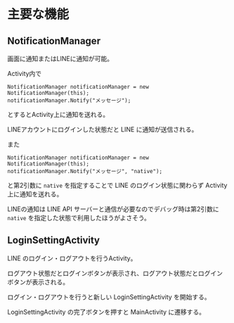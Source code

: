 
# 主要な機能

## NotificationManager
画面に通知またはLINEに通知が可能。

Activity内で
```
NotificationManager notificationManager = new NotificationManager(this);
notificationManager.Notify("メッセージ");
```
とするとActivity上に通知を送れる。

LINEアカウントにログインした状態だと LINE に通知が送信される。

また
```
NotificationManager notificationManager = new NotificationManager(this);
notificationManager.Notify("メッセージ", "native");
```
と第2引数に `native` を指定することで LINE のログイン状態に関わらず Activity上に通知を送れる。

LINEの通知は LINE API サーバーと通信が必要なのでデバッグ時は第2引数に `native` を指定した状態で利用したほうがよさそう。

## LoginSettingActivity
LINE のログイン・ログアウトを行うActivity。

ログアウト状態だとログインボタンが表示され、ログアウト状態だとログインボタンが表示される。

ログイン・ログアウトを行うと新しい LoginSettingActivity を開始する。

LoginSettingActivity の完了ボタンを押すと MainActivity に遷移する。